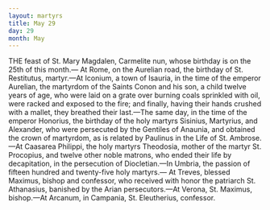 ```yaml
---
layout: martyrs
title: May 29
day: 29
month: May
---
```

THE feast of St. Mary Magdalen, Carmelite nun,
whose birthday is on the 25th of this month.&mdash;
At Rome, on the Aurelian road, the birthday of St.
Restitutus, martyr.&mdash;At Iconium, a town of Isauria,
in the time of the emperor Aurelian, the martyrdom
of the Saints Conon and his son, a child twelve years
of age, who were laid on a grate over burning coals
sprinkled with oil, were racked and exposed to the
fire; and finally, having their hands crushed with a
mallet, they breathed their last.&mdash;The same day, in
the time of the emperor Honorius, the birthday of
the holy martyrs Sisinius, Martyrius, and Alexander, who were persecuted by the Gentiles of Anaunia,
and obtained the crown of martyrdom, as is related
by Paulinus in the Life of St. Ambrose.&mdash;At Caasarea
Philippi, the holy martyrs Theodosia, mother of the
martyr St. Procopius, and twelve other noble matrons, who ended their life by decapitation, in the
persecution of Diocletian.&mdash;In Umbria, the passion
of fifteen hundred and twenty-five holy martyrs.&mdash;
At Treves, blessed Maximus, bishop and confessor,
who received with honor the patriarch St. Athanasius, banished by the Arian persecutors.&mdash;At Verona,
St. Maximus, bishop.&mdash;At Arcanum, in Campania,
St. Eleutherius, confessor.

